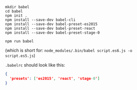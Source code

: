     mkdir babel
    cd babel
    npm init .
    npm install --save-dev babel-cli
    npm install --save-dev babel-preset-es2015
    npm install --save-dev babel-preset-react
    npm install --save-dev babel-preset-stage-0

    npm run babel
    
(which is short for: `node_modules/.bin/babel script.es6.js -o script.es5.js`)


`.babelrc` should look like this:

```json
{
  'presets': ['es2015', 'react', 'stage-0']
}
```

